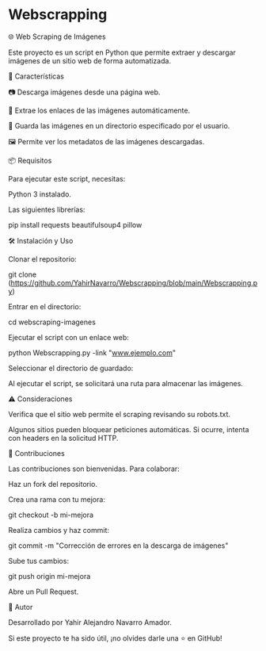 # Webscrapping

🌐 Web Scraping de Imágenes

Este proyecto es un script en Python que permite extraer y descargar imágenes de un sitio web de forma automatizada.

🚀 Características

📷 Descarga imágenes desde una página web.

🔎 Extrae los enlaces de las imágenes automáticamente.

📂 Guarda las imágenes en un directorio especificado por el usuario.

🖼️ Permite ver los metadatos de las imágenes descargadas.

📦 Requisitos

Para ejecutar este script, necesitas:

Python 3 instalado.

Las siguientes librerías:

pip install requests beautifulsoup4 pillow

🛠 Instalación y Uso

Clonar el repositorio:

git clone (https://github.com/YahirNavarro/Webscrapping/blob/main/Webscrapping.py)

Entrar en el directorio:

cd webscraping-imagenes

Ejecutar el script con un enlace web:

python Webscrapping.py -link "www.ejemplo.com"

Seleccionar el directorio de guardado:

Al ejecutar el script, se solicitará una ruta para almacenar las imágenes.

⚠️ Consideraciones

Verifica que el sitio web permite el scraping revisando su robots.txt.

Algunos sitios pueden bloquear peticiones automáticas. Si ocurre, intenta con headers en la solicitud HTTP.

🤝 Contribuciones

Las contribuciones son bienvenidas. Para colaborar:

Haz un fork del repositorio.

Crea una rama con tu mejora:

git checkout -b mi-mejora

Realiza cambios y haz commit:

git commit -m "Corrección de errores en la descarga de imágenes"

Sube tus cambios:

git push origin mi-mejora

Abre un Pull Request.


👤 Autor

Desarrollado por Yahir Alejandro Navarro Amador.

Si este proyecto te ha sido útil, ¡no olvides darle una ⭐ en GitHub!
